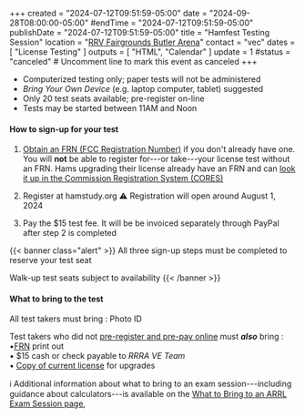 +++
created = "2024-07-12T09:51:59-05:00"
date = "2024-09-28T08:00:00-05:00"
#endTime = "2024-07-12T09:51:59-05:00"
publishDate = "2024-07-12T09:51:59-05:00"
title = "Hamfest Testing Session"
location = "[RRV Fairgrounds Butler Arena](/places/rrv-fairgrounds-butler-arena/)"
contact = "vec"
dates = [ "License Testing" ]
outputs = [ "HTML", "Calendar" ]
update = 1
#status = "canceled"	# Uncomment line to mark this event as canceled	
+++
* Computerized testing only; paper tests will not be administered
* *Bring Your Own Device* (e.g. laptop computer, tablet) suggested
* Only 20 test seats available; pre-register on-line
* Tests may be started between 11AM and Noon

#### How to sign-up for your test

1. [Obtain an FRN (FCC Registration Number)](https://apps.fcc.gov/coresWeb/regEntityType.do)
if you don't already have one. You will **not** be able to register
for---or take---your license test without an FRN. Hams upgrading their
license already have an FRN and can
[look it up in the Commission Registration System (CORES)](https://apps.fcc.gov/cores/simpleSearch.do?csfrToken=)

2. Register at hamstudy.org :warning: Registration will open around August 1, 2024

3. Pay the $15 test fee. It will be be invoiced separately through
PayPal after step 2 is completed

{{< banner class="alert" >}}
All three sign-up steps must be completed to reserve your test seat

Walk-up test seats subject to availability
{{< /banner >}}

#### What to bring to the test

All test takers must bring
: Photo ID

Test takers who did not [pre-register and pre-pay online](https://hamstudy.org/sessions/60d14f59113f1d51c01f9dae/1) must ***also*** bring
: :black_small_square:[FRN](https://www.fcc.gov/wireless/support/universal-licensing-system-uls-resources/new-users-guide-getting-started-universal) print out<br>
:black_small_square: $15 cash or check payable to *RRRA VE Team*<br>
:black_small_square: [Copy of current license](http://www.arrl.org/obtain-license-copy) for upgrades

:information_source: Additional information about what to bring to an exam session---including guidance
about calculators---is available on the
[What to Bring to an ARRL Exam Session page](http://www.arrl.org/what-to-bring-to-an-exam-session),

